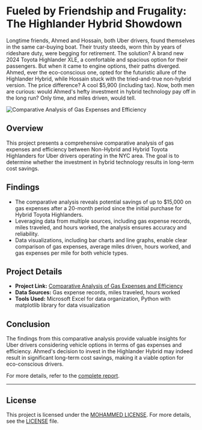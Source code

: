 # Fueled by Friendship and Frugality: The Highlander Hybrid Showdown

Longtime friends, Ahmed and Hossain, both Uber drivers, found themselves in the same car-buying boat. Their trusty steeds, worn thin by years of rideshare duty, were begging for retirement. The solution? A brand new 2024 Toyota Highlander XLE, a comfortable and spacious option for their passengers. But when it came to engine options, their paths diverged. Ahmed, ever the eco-conscious one, opted for the futuristic allure of the Highlander Hybrid, while Hossain stuck with the tried-and-true non-hybrid version. The price difference? A cool $5,900 (including tax). Now, both men are curious: would Ahmed's hefty investment in hybrid technology pay off in the long run? Only time, and miles driven, would tell.

![Comparative Analysis of Gas Expenses and Efficiency](https://github.com/tech-moh-logy/Mohammed-Tiger-Data-Analysis/assets/132733865/d1b5af78-98bc-4ccd-ae3d-c7fcf9da3cc7)

## Overview

This project presents a comprehensive comparative analysis of gas expenses and efficiency between Non-Hybrid and Hybrid Toyota Highlanders for Uber drivers operating in the NYC area. The goal is to determine whether the investment in hybrid technology results in long-term cost savings.

## Findings

- The comparative analysis reveals potential savings of up to $15,000 on gas expenses after a 20-month period since the initial purchase for Hybrid Toyota Highlanders.
- Leveraging data from multiple sources, including gas expense records, miles traveled, and hours worked, the analysis ensures accuracy and reliability.
- Data visualizations, including bar charts and line graphs, enable clear comparison of gas expenses, average miles driven, hours worked, and gas expenses per mile for both vehicle types.

## Project Details

- **Project Link:** [Comparative Analysis of Gas Expenses and Efficiency](https://github.com/tech-moh-logy/Mohammed-Tiger-Data-Analysis/blob/main/Highlander-Data-Analysis/mohammedU.tiger.dataAnalysis.highlanders.pdf)
- **Data Sources:** Gas expense records, miles traveled, hours worked
- **Tools Used:** Microsoft Excel for data organization, Python with matplotlib library for data visualization

## Conclusion

The findings from this comparative analysis provide valuable insights for Uber drivers considering vehicle options in terms of gas expenses and efficiency. Ahmed's decision to invest in the Highlander Hybrid may indeed result in significant long-term cost savings, making it a viable option for eco-conscious drivers.

For more details, refer to the [complete report](https://github.com/tech-moh-logy/Mohammed-Tiger-Data-Analysis/blob/main/Highlander-Data-Analysis/mohammedU.tiger.dataAnalysis.highlanders.pdf).

---

## License

This project is licensed under the [MOHAMMED LICENSE](https://github.com/tech-moh-logy/MOHAMMED-License/blob/main/README.md). For more details, see the [LICENSE](https://github.com/tech-moh-logy/MOHAMMED-License/blob/main/README.md) file.
